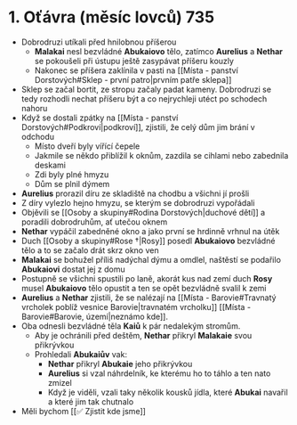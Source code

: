 # 1. Oťávra (měsíc lovců) 735
- Dobrodruzi utíkali před hnilobnou příšerou
	- **Malakai** nesl bezvládné **Abukaiovo** tělo, zatímco **Aurelius** a **Nethar** se pokoušeli při ústupu ještě zasypávat příšeru kouzly
	- Nakonec se příšera zaklínila v pasti na [[Místa - panství Dorstových#Sklep - první patro|prvním patře sklepa]]
- Sklep se začal bortit, ze stropu začaly padat kameny. Dobrodruzi se tedy rozhodli nechat příšeru být a co nejrychleji utéct po schodech nahoru
- Když se dostali zpátky na [[Místa - panství Dorstových#Podkroví|podkroví]], zjistili, že celý dům jim brání v odchodu
	- Místo dveří byly vířící čepele
	- Jakmile se někdo přiblížil k oknům, zazdila se cihlami nebo zabednila deskami
	- Zdi byly plné hmyzu
	- Dům se plnil dýmem 
- **Aurelius** prorazil díru ze skladiště na chodbu a všichni jí prošli
- Z díry vylezlo hejno hmyzu, se kterým se dobrodruzi vypořádali
- Objěvili se [[Osoby a skupiny#Rodina Dorstových|duchové dětí]] a poradili dobrodruhům, ať utečou oknem
- **Nethar** vypáčil zabedněné okno a jako první se hrdinně vrhnul na útěk
- Duch [[Osoby a skupiny#Rose †|Rosy]] posedl **Abukaiovo** bezvládné tělo a to se začalo drát skrz okno ven
- **Malakai** se bohužel příliš nadýchal dýmu a omdlel, naštěstí se podařilo **Abukaiovi** dostat jej z domu
- Postupně se všichni spustili po laně, akorát kus nad zemí duch **Rosy** musel **Abukaiovo** tělo opustit a ten se opět bezvládně svalil k zemi
- **Aurelius** a **Nethar** zjistili, že se nalézají na [[Místa - Barovie#Travnatý vrcholek poblíž vesnice Barovie|travnatém vrcholku]] [[Místa - Barovie#Barovie, území|neznámo kde]].
- Oba odnesli bezvládné těla **Kaiů** k pár nedalekým stromům.
	- Aby je ochránili před deštěm, **Nethar** přikryl **Malakaie** svou přikrývkou
	- Prohledali **Abukaiův** vak:
		- **Nethar** přikryl **Abukaie** jeho přikrývkou
		- **Aurelius** si vzal náhrdelník, ke kterému ho to táhlo a ten nato zmizel
		- Když je viděli, vzali taky několik kousků jídla, které **Abukai** navařil a které jim tak chutnalo
- Měli bychom [[✅ Zjistit kde jsme]]